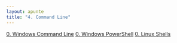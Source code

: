 ```yaml
---
layout: apunte
title: "4. Command Line"
---
```


[0. Windows Command Line](/apuntes/thm/2-cyber-security-101/4-command-line/1-windows-command-line/0-windows-command-line/)
[0. Windows PowerShell](/apuntes/thm/2-cyber-security-101/4-command-line/2-windows-powershell/0-windows-powershell/)
[0. Linux Shells](/apuntes/thm/2-cyber-security-101/4-command-line/3-linux-shells/0-linux-shells/)
